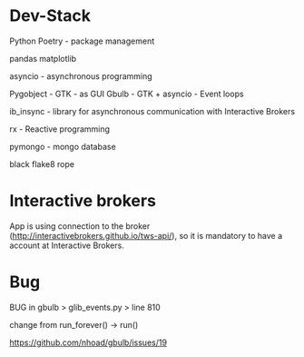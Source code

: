 
# Dev-Stack

Python
Poetry - package management

pandas
matplotlib

asyncio - asynchronous programming

Pygobject - GTK - as GUI
Gbulb - GTK + asyncio - Event loops

ib_insync - library for asynchronous communication with Interactive Brokers

rx - Reactive programming

pymongo - mongo database

black
flake8
rope


# Interactive brokers

App is using connection to the broker (http://interactivebrokers.github.io/tws-api/), so it is mandatory to have a account at Interactive Brokers.


# Bug

BUG in gbulb > glib_events.py > line 810

change from run_forever() -> run()

https://github.com/nhoad/gbulb/issues/19
